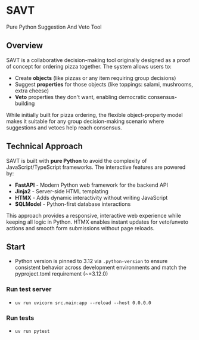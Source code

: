 # SAVT

Pure Python Suggestion And Veto Tool

## Overview

SAVT is a collaborative decision-making tool originally designed as a proof of concept for ordering pizza together. The system allows users to:

- Create **objects** (like pizzas or any item requiring group decisions)
- Suggest **properties** for those objects (like toppings: salami, mushrooms, extra cheese)
- **Veto** properties they don't want, enabling democratic consensus-building

While initially built for pizza ordering, the flexible object-property model makes it suitable for any group decision-making scenario where suggestions and vetoes help reach consensus.

## Technical Approach

SAVT is built with **pure Python** to avoid the complexity of JavaScript/TypeScript frameworks. The interactive features are powered by:

- **FastAPI** - Modern Python web framework for the backend API
- **Jinja2** - Server-side HTML templating
- **HTMX** - Adds dynamic interactivity without writing JavaScript
- **SQLModel** - Python-first database interactions

This approach provides a responsive, interactive web experience while keeping all logic in Python. HTMX enables instant updates for veto/unveto actions and smooth form submissions without page reloads.

## Start

- Python version is pinned to 3.12 via `.python-version` to ensure consistent behavior across development environments and match the pyproject.toml requirement (~=3.12.0)

### Run test server

- `uv run uvicorn src.main:app --reload --host 0.0.0.0`

### Run tests

- `uv run pytest`

